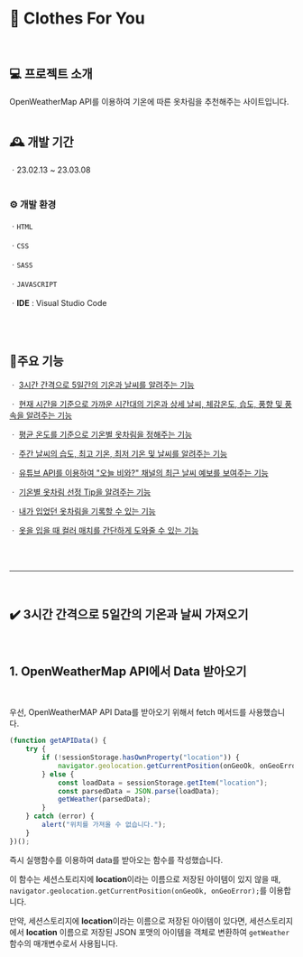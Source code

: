 #  🌈 Clothes For You
<br>

## 💻 프로젝트 소개
OpenWeatherMap API를 이용하여 기온에 따른 옷차림을 추천해주는 사이트입니다.
<br>
<br>

## 🕰 개발 기간
ㆍ23.02.13 ~ 23.03.08 
<br><br>

### ⚙ 개발 환경
ㆍ`HTML`

ㆍ`CSS`

ㆍ`SASS`

ㆍ`JAVASCRIPT`

ㆍ**IDE** : Visual Studio Code

<br>
<br>

## 📌주요 기능
ㆍ [3시간 간격으로 5일간의 기온과 날씨를 알려주는 기능](#✔️-3시간-간격으로-5일간의-기온과-날씨-가져오기)

ㆍ [현재 시간을 기준으로 가까운 시간대의 기온과 상세 날씨, 체감온도, 습도, 풍향 및 풍속을 알려주는 기능](#)

ㆍ [평균 온도를 기준으로 기온별 옷차림을 정해주는 기능](#) 

ㆍ [주간 날씨의 습도, 최고 기온, 최저 기온 및 날씨를 알려주는 기능](#) 

ㆍ [유튜브 API를 이용하여 "오늘 비와?" 채널의 최근 날씨 예보를 보여주는 기능](#) 

ㆍ [기온별 옷차림 선정 Tip을 알려주는 기능](#) 

ㆍ [내가 입었던 옷차림을 기록할 수 있는 기능](#) 

ㆍ [옷을 입을 때 컬러 매치를 간단하게 도와줄 수 있는 기능](#) 

<br>
<br>

***
<br>


##  ✔️ 3시간 간격으로 5일간의 기온과 날씨 가져오기

<br>

## **1.** OpenWeatherMap API에서 Data 받아오기 
<br>

우선, OpenWeatherMAP API Data를 받아오기 위해서 fetch 메서드를 사용했습니다.<br>

```javascript
(function getAPIData() {
    try {
        if (!sessionStorage.hasOwnProperty("location")) {
            navigator.geolocation.getCurrentPosition(onGeoOk, onGeoError);
        } else {
            const loadData = sessionStorage.getItem("location");
            const parsedData = JSON.parse(loadData);
            getWeather(parsedData);
        }
    } catch (error) {
        alert("위치를 가져올 수 없습니다.");
    }
})();

```
즉시 실행함수를 이용하여 data를 받아오는 함수를 작성했습니다.<br> 

이 함수는 세션스토리지에 **location**이라는 이름으로 저장된 아이템이 있지 않을 때, `navigator.geolocation.getCurrentPosition(onGeoOk, onGeoError);`를 이용합니다. 

만약, 세션스토리지에 **location**이라는 이름으로 저장된 아이템이 있다면, 세션스토리지에서 **location** 이름으로 저장된 JSON 포맷의 아이템을 객체로 변환하여 `getWeather` 함수의 매개변수로서 사용됩니다.

